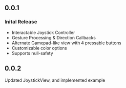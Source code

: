 ## 0.0.1

### Inital Release
* Interactable Joystick Controller
* Gesture Processing & Direction Callbacks
* Alternate Gamepad-like view with 4 pressable buttons
* Customizable color options
* Supports null-safety

## 0.0.2

Updated JoystickView, and implemented example